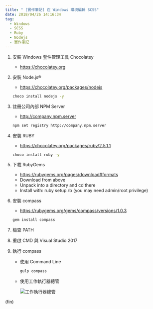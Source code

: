 ```yaml
---
title: " [實作筆記] 在 Windows 環境編輯 SCSS"
date: 2018/04/26 14:16:34
tag:
  - Windows
  - SCSS
  - Ruby
  - Nodejs
  - 實作筆記
---
```


1. 安裝 Windows 套件管理工具 Chocolatey
   - <https://chocolatey.org>
2. 安裝 Node.js®

   - <https://chocolatey.org/packages/nodejs>

   ```sh
   choco install nodejs -y
   ```

3. 註冊公司內部 NPM Server

   - <http://company.npm.server>

   ```sh
   npm set registry http://company.npm.server
   ```

4. 安裝 RUBY

   - <https://chocolatey.org/packages/ruby/2.5.1.1>

   ```sh
   choco install ruby -y
   ```

5. 下載 RubyGems
   - <https://rubygems.org/pages/download#formats>
   - Download from above
   - Unpack into a directory and cd there
   - Install with: ruby setup.rb (you may need admin/root privilege)
6. 安裝 compass

   - <https://rubygems.org/gems/compass/versions/1.0.3>

   ```sh
   gem install compass
   ```

7. 檢查 PATH
8. 重啟 CMD 與 Visual Studio 2017
9. 執行 compass

   - 使用 Command Line

     ```sh
     gulp compass
     ```

   - 使用工作執行器總管

     ![工作執行器總管](https://i.imgur.com/2sEzAx5.jpg)

(fin)
